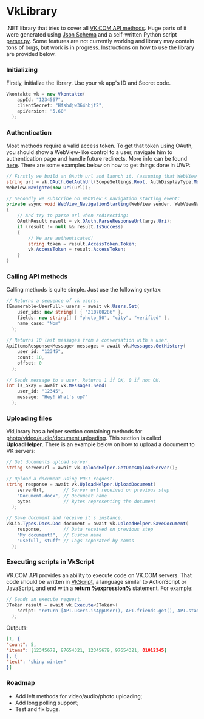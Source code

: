 # VkLibrary
.NET library that tries to cover all <a href="https://vk.com/dev">VK.COM API methods</a>. Huge parts of it were generated using <a href="https://github.com/VKCOM/vk-api-schema">Json Schema</a> and a self-written Python script <a href="https://github.com/Worldbeater/VkLibrary/blob/master/parser.py">parser.py</a>. Some features are not currently working and library may contain tons of bugs, but work is in progress. Instructions on how to use the library are provided below.

### Initializing
Firstly, initialize the library. Use your vk app's ID and Secret code.
```c#
Vkontakte vk = new Vkontakte(
    appId: "1234567",                 
    clientSecret: "Hfsbdjw364hbjf2",  
    apiVersion: "5.60"                
  );
```

### Authentication
Most methods require a valid access token. To get that token using OAuth, you should show a WebView-like control to a user, navigate him to authentication page and handle future redirects. More info can be found <a href="http://vk.com/dev/auth_mobile">here</a>. There are some examples below on how to get things done in UWP:
```c#
// Firstly we build an OAuth url and launch it. (assuming that WebView is a declared Web View control)
string url = vk.OAuth.GetAuthUrl(ScopeSettings.Root, AuthDisplayType.Mobile);
WebView.Navigate(new Uri(url));

// Secondly we subscribe on WebView's navigation starting event:
private async void WebView_NavigationStarting(WebView sender, WebViewNavigationStartingEventArgs args)
{
    // And try to parse url when redirecting:
    OAuthResult result = vk.OAuth.ParseResponseUrl(args.Uri);
    if (result != null && result.IsSuccess)
    {
        // We are authenticated!
        string token = result.AccessToken.Token;
        vk.AccessToken = result.AccessToken;
    }
}
```

### Calling API methods
Calling methods is quite simple. Just use the following syntax:
```c#
// Returns a sequence of vk users.
IEnumerable<UserFull> users = await vk.Users.Get(
    user_ids: new string[] { "210700286" },    
    fields: new string[] { "photo_50", "city", "verified" },
    name_case: "Nom"
  );
  
// Returns 10 last messages from a conversation with a user.
ApiItemsResponse<Message> messages = await vk.Messages.GetHistory(
    user_id: "12345",
    count: 10,
    offset: 0
  );
  
// Sends message to a user. Returns 1 if OK, 0 if not OK.
int is_okay = await vk.Messages.Send(
    user_id: "12345",
    message: "Hey! What's up?"
  );
```

### Uploading files
VkLibrary has a helper section containing methods for <a href="https://vk.com/dev/upload_files">photo/video/audio/document uploading</a>. This section is called <b>UploadHelper</b>. There is an example below on how to upload a document to VK servers:
```c#
// Get documents upload server.
string serverUrl = await vk.UploadHelper.GetDocsUploadServer();

// Upload a document using POST request.
string response = await vk.UploadHelper.UploadDocument(
    serverUrl,       // Server url received on previous step
    "Document.docx", // Document name 
    bytes            // Bytes representing the document
  );

// Save document and receive it's instance.
VkLib.Types.Docs.Doc document = await vk.UploadHelper.SaveDocument(
    response,        // Data received on previous step
    "My document!",  // Custom name 
    "usefull, stuff" // Tags separated by comas
  );
```

### Executing scripts in VkScript
VK.COM API provides an ability to execute code on VK.COM servers. That code should be written in <a href="https://vk.com/dev/execute">VkScript</a>, a language similar to ActionScript or JavaScript, and end with a <b>return %expression%</b> statement. For example:
```c#
// Sends an execute request.
JToken result = await vk.Execute<JToken>(
    script: "return [API.users.isAppUser(), API.friends.get(), API.status.get()];"
  );
```
Outputs:
```JSON
[1, {
"count": 5,
"items": [12345678, 87654321, 12345679, 97654321, 01012345]
}, {
"text": "shiny winter"
}]
```

### Roadmap
- Add left methods for video/audio/photo uploading;
- Add long polling support;
- Test and fix bugs.

